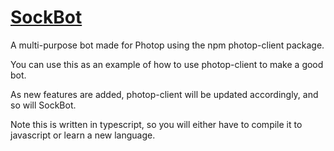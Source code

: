# [SockBot](https://app.photop.live/?user=61c6c9b3e1e6417b595d3dfc)
A multi-purpose bot made for Photop using the npm photop-client package.

You can use this as an example of how to use photop-client to make a good bot.

As new features are added, photop-client will be updated accordingly, and so will SockBot.

Note this is written in typescript, so you will either have to compile it to javascript or learn a new language.
